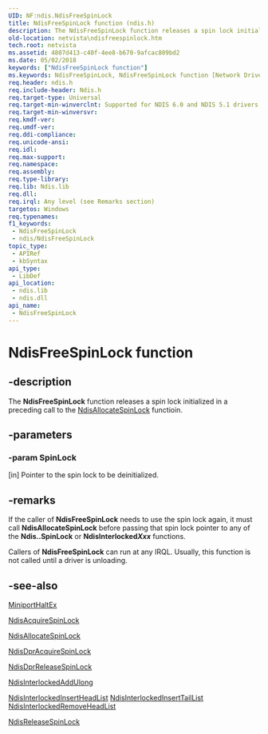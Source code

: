```yaml
---
UID: NF:ndis.NdisFreeSpinLock
title: NdisFreeSpinLock function (ndis.h)
description: The NdisFreeSpinLock function releases a spin lock initialized in a preceding call to the NdisAllocateSpinLock functioin.
old-location: netvista\ndisfreespinlock.htm
tech.root: netvista
ms.assetid: 4807d413-c40f-4ee8-b670-9afcac809bd2
ms.date: 05/02/2018
keywords: ["NdisFreeSpinLock function"]
ms.keywords: NdisFreeSpinLock, NdisFreeSpinLock function [Network Drivers Starting with Windows Vista], ndis/NdisFreeSpinLock, ndis_spin_lock_ref_c5b1dcb1-afdc-4622-a07b-f81bb7c1f550.xml, netvista.ndisfreespinlock
req.header: ndis.h
req.include-header: Ndis.h
req.target-type: Universal
req.target-min-winverclnt: Supported for NDIS 6.0 and NDIS 5.1 drivers (see    NdisFreeSpinLock (NDIS 5.1)) in   Windows Vista. Supported for NDIS 5.1 drivers (see    NdisFreeSpinLock (NDIS 5.1)) in   Windows XP.
req.target-min-winversvr: 
req.kmdf-ver: 
req.umdf-ver: 
req.ddi-compliance: 
req.unicode-ansi: 
req.idl: 
req.max-support: 
req.namespace: 
req.assembly: 
req.type-library: 
req.lib: Ndis.lib
req.dll: 
req.irql: Any level (see Remarks section)
targetos: Windows
req.typenames: 
f1_keywords:
 - NdisFreeSpinLock
 - ndis/NdisFreeSpinLock
topic_type:
 - APIRef
 - kbSyntax
api_type:
 - LibDef
api_location:
 - ndis.lib
 - ndis.dll
api_name:
 - NdisFreeSpinLock
---
```


# NdisFreeSpinLock function


## -description

The 
  <b>NdisFreeSpinLock</b> function releases a spin lock initialized in a preceding call to the 
  <a href="/windows-hardware/drivers/ddi/ndis/nf-ndis-ndisallocatespinlock">NdisAllocateSpinLock</a> functioin.

## -parameters

### -param SpinLock 

[in]
Pointer to the spin lock to be deinitialized.

## -remarks

If the caller of 
    <b>NdisFreeSpinLock</b> needs to use the spin lock again, it must call 
    <b>NdisAllocateSpinLock</b> before passing that spin lock pointer to any of the 
    <b>Ndis..SpinLock</b> or 
    <b>NdisInterlocked<i>Xxx</i></b> functions.

Callers of 
    <b>NdisFreeSpinLock</b> can run at any IRQL. Usually, this function is not called until a driver is
    unloading.

## -see-also

<a href="/windows-hardware/drivers/ddi/ndis/nc-ndis-miniport_halt">MiniportHaltEx</a>



<a href="/windows-hardware/drivers/ddi/ndis/nf-ndis-ndisacquirespinlock">NdisAcquireSpinLock</a>



<a href="/windows-hardware/drivers/ddi/ndis/nf-ndis-ndisallocatespinlock">NdisAllocateSpinLock</a>



<a href="/windows-hardware/drivers/ddi/ndis/nf-ndis-ndisdpracquirespinlock">NdisDprAcquireSpinLock</a>



<a href="/windows-hardware/drivers/ddi/ndis/nf-ndis-ndisdprreleasespinlock">NdisDprReleaseSpinLock</a>



<a href="/windows-hardware/drivers/ddi/ndis/nf-ndis-ndisinterlockedaddulong">NdisInterlockedAddUlong</a>



<a href="/windows-hardware/drivers/ddi/ndis/nf-ndis-ndisinterlockedinsertheadlist">
   NdisInterlockedInsertHeadList</a>



<a href="/windows-hardware/drivers/ddi/ndis/nf-ndis-ndisinterlockedinserttaillist">
   NdisInterlockedInsertTailList</a>



<a href="/windows-hardware/drivers/ddi/ndis/nf-ndis-ndisinterlockedremoveheadlist">
   NdisInterlockedRemoveHeadList</a>



<a href="/windows-hardware/drivers/ddi/ndis/nf-ndis-ndisreleasespinlock">NdisReleaseSpinLock</a>